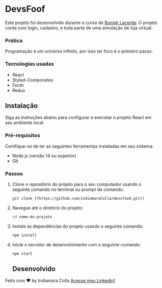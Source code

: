 # DevsFoof

Este projeto foi desenvolvido durante o curso de [Boniek Lacerda]([https://www.linkedin.com/in/indiamara-colla](https://alunos.b7web.com.br/)). O projeto conta com login, cadastro, e toda parte de uma simulação de loja virtual.

   
### Prática

Programação é um universo infinito, por isso ter foco é o primeiro passo.


 ### Tecnologias usadas

* React
* Styled-Componetes
* Fecth
* Redux



## Instalação

Siga as instruções abaixo para configurar e executar o projeto React em seu ambiente local.

### Pré-requisitos

Certifique-se de ter as seguintes ferramentas instaladas em seu sistema:

- Node.js (versão 14 ou superior)
- Git

### Passos

1. Clone o repositório do projeto para o seu computador usando o seguinte comando no terminal ou prompt de comando:
   ```bash
   git clone [(https://github.com/indiamaraColla/devsfood.git)]
   ```
2. Navegue até o diretório do projeto:
   ```bash
   cd nome-do-projeto
   ```
3. Instale as dependências do projeto usando o seguinte comando:
   ```bash
   npm install
   ```
4. Inicie o servidor de desenvolvimento com o seguinte comando:
   ```bash
   npm start
   ```
   
   
   ## Desenvolvido

Feito com ♥ by Indiamara Colla [Acesse meu Linkedin!](https://www.linkedin.com/in/indiamara-colla)
